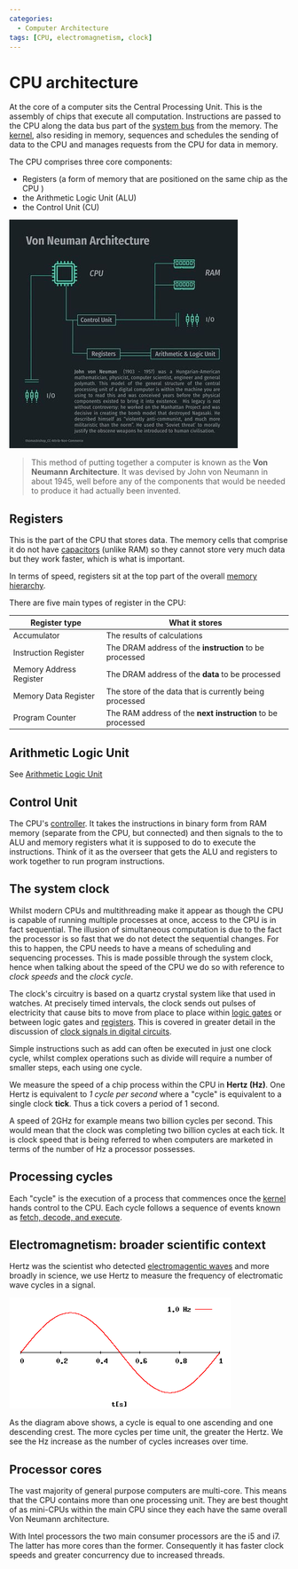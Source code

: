 ```yaml
---
categories:
  - Computer Architecture
tags: [CPU, electromagnetism, clock]
---
```


# CPU architecture

At the core of a computer sits the Central Processing Unit. This is the assembly of chips that execute all computation. Instructions are passed to the CPU along the data bus part of the [system bus](/Computer_Architecture/Bus.md) from the memory. The [kernel](/Operating_Systems/The_Kernel.md), also residing in memory, sequences and schedules the sending of data to the CPU and manages requests from the CPU for data in memory.

The CPU comprises three core components:

- Registers (a form of memory that are positioned on the same chip as the CPU )
- the Arithmetic Logic Unit (ALU)
- the Control Unit (CU)

![](/_img/von_neumann_architecture.jpeg)

> This method of putting together a computer is known as the **Von Neumann Architecture**. It was devised by John von Neumann in about 1945, well before any of the components that would be needed to produce it had actually been invented.

## Registers

This is the part of the CPU that stores data. The memory cells that comprise it do not have [capacitors](/Computer_Architecture/Memory/Memory.md) (unlike RAM) so they cannot store very much data but they work faster, which is what is important.

In terms of speed, registers sit at the top part of the overall [memory hierarchy](/Computer_Architecture/Memory/Memory.md#the-memory-hierarchy).

There are five main types of register in the CPU:

| Register type           | What it stores                                              |
| ----------------------- | ----------------------------------------------------------- |
| Accumulator             | The results of calculations                                 |
| Instruction Register    | The DRAM address of the **instruction** to be processed     |
| Memory Address Register | The DRAM address of the **data** to be processed            |
| Memory Data Register    | The store of the data that is currently being processed     |
| Program Counter         | The RAM address of the **next instruction** to be processed |

## Arithmetic Logic Unit

See [Arithmetic Logic Unit](/Computer_Architecture/CPU/Arithmetic_Logic_Unit.md)

## Control Unit

The CPU's [controller](/Computer_Architecture/Chipset_and_controllers.md). It takes the instructions in binary form from RAM memory (separate from the CPU, but connected) and then signals to the to ALU and memory registers what it is supposed to do to execute the instructions. Think of it as the overseer that gets the ALU and registers to work together to run program instructions.

## The system clock

Whilst modern CPUs and multithreading make it appear as though the CPU is capable of running multiple processes at once, access to the CPU is in fact sequential. The illusion of simultaneous computation is due to the fact the processor is so fast that we do not detect the sequential changes. For this to happen, the CPU needs to have a means of scheduling and sequencing processes. This is made possible through the system clock, hence when talking about the speed of the CPU we do so with reference to _clock speeds_ and the _clock cycle_.

The clock's circuitry is based on a quartz crystal system like that used in watches. At precisely timed intervals, the clock sends out pulses of electricity that cause bits to move from place to place within [logic gates](/Electronics_and_Hardware/Digital_circuits/Logic_gates.md) or between logic gates and [registers](/Computer_Architecture/CPU/CPU_architecture.md#registers). This is covered in greater detail in the discussion of [clock signals in digital circuits](/Electronics_and_Hardware/Digital_circuits/Clock_signals.md).

Simple instructions such as add can often be executed in just one clock cycle, whilst complex operations such as divide will require a number of smaller steps, each using one cycle.

We measure the speed of a chip process within the CPU in **Hertz (Hz)**. One Hertz is equivalent to _1 cycle per second_ where a "cycle" is equivalent to a single clock **tick**. Thus a tick covers a period of 1 second.

A speed of 2GHz for example means two billion cycles per second. This would mean that the clock was completing two billion cycles at each tick. It is clock speed that is being referred to when computers are marketed in terms of the number of Hz a processor possesses.

## Processing cycles

Each "cycle" is the execution of a process that commences once the [kernel](/Operating_Systems/The_Kernel.md) hands control to the CPU. Each cycle follows a sequence of events known as [fetch, decode, and execute](/Computer_Architecture/CPU/Fetch_decode_execute.md).

## Electromagnetism: broader scientific context

Hertz was the scientist who detected [electromagentic waves](/Electronics_and_Hardware/Physics_of_electricity/Electromagnetism.md) and more broadly in science, we use Hertz to measure the frequency of electromatic wave cycles in a signal.

![](/_img/hertz_wave_freq.gif)

As the diagram above shows, a cycle is equal to one ascending and one descending crest. The more cycles per time unit, the greater the Hertz. We see the Hz increase as the number of cycles increases over time.

## Processor cores

The vast majority of general purpose computers are multi-core. This means that the CPU contains more than one processing unit. They are best thought of as mini-CPUs within the main CPU since they each have the same overall Von Neumann architecture.

With Intel processors the two main consumer processors are the i5 and i7. The latter has more cores than the former. Consequently it has faster clock speeds and greater concurrency due to increased threads.
